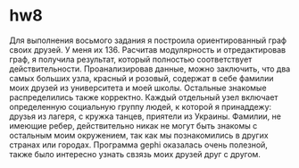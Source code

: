 # hw8
Для выполнения восьмого задания я построила ориентированный граф своих друзей. У меня их 136. Расчитав модулярность и отредактировав граф, я получила результат, который полностью соответствует действительности. Проанализировав данные, можно заключить, что два самых больших узла, красный и розовый, содержат в себе фамилии моих друзей из университета и моей школы. Остальные знакомые распределились также корректно. Каждый отдельный узел включает определенную социальную группу людей, к которой я принаддежу: друзья из лагеря, с кружка танцев, приятели из Украины. Фамилии, не имеющие ребер, действительно никак не могут быть знакомы с остальным моим окружением, так как мы познакомились в других странах или городах. Программа gephi оказалась очень полезной, также было интересно узнать свзязь моих друзей друг с другом.
